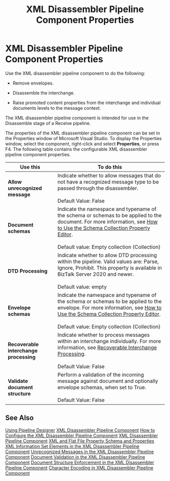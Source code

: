 ﻿---
title: XML Disassembler Pipeline Component Properties
TOCTitle: XML Disassembler Pipeline Component Properties
ms:assetid: bec76e08-3a06-43ff-b22f-3c71f00f7783
ms:mtpsurl: https://msdn.microsoft.com/library/Aa578415(v=BTS.80)
ms:contentKeyID: 51531004
ms.date: 01/14/2020
ms.custom: biztalk-2020
mtps_version: v=BTS.80
f1_keywords:
- Microsoft.BizTalk.Component.XmlDasmComp
---

# XML Disassembler Pipeline Component Properties 

Use the XML disassembler pipeline component to do the following:

  - Remove envelopes.

  - Disassemble the interchange.

  - Raise promoted content properties from the interchange and individual documents levels to the message context.

The XML disassembler pipeline component is intended for use in the Disassemble stage of a Receive pipeline.

The properties of the XML disassembler pipeline component can be set in the Properties window of Microsoft Visual Studio. To display the Properties window, select the component, right-click and select **Properties**, or press F4. The following table contains the configurable XML disassembler pipeline component properties.

<table>
<thead>
<tr class="header">
<th>Use this</th>
<th>To do this</th>
</tr>
</thead>
<tbody>
<tr class="odd">
<td><strong>Allow unrecognized message</strong></td>
<td>Indicate whether to allow messages that do not have a recognized message type to be passed through the disassembler.<br />
<br />
Default Value: False</td>
</tr>
<tr class="even">
<td><strong>Document schemas</strong></td>
<td>Indicate the namespace and typename of the schema or schemas to be applied to the document. For more information, see <a href="https://msdn.microsoft.com/library/aa559127(v=bts.80)">How to Use the Schema Collection Property Editor</a>.<br />
<br />
Default value: Empty collection (Collection)</td>
</tr>
<tr class="odd">
<td><strong>DTD Processing</strong></td>
<td>Indicate whether to allow DTD processing within the pipeline. Valid values are: Parse, Ignore, Prohibit. This property is available in BizTalk Server 2020 and newer.<br />
<br />
Default value: empty</td>
</tr>
<tr class="even">
<td><strong>Envelope schemas</strong></td>
<td>Indicate the namespace and typename of the schema or schemas to be applied to the envelope. For more information, see <a href="https://msdn.microsoft.com/library/aa559127(v=bts.80)">How to Use the Schema Collection Property Editor</a>.<br />
<br />
Default value: Empty collection (Collection)</td>
</tr>
<tr class="odd">
<td><strong>Recoverable interchange processing</strong></td>
<td>Indicate whether to process messages within an interchange individually. For more information, see <a href="https://msdn.microsoft.com/library/aa578714(v=bts.80)">Recoverable Interchange Processing</a>.<br />
<br />
Default Value: False</td>
</tr>
<tr class="even">
<td><strong>Validate document structure</strong></td>
<td>Perform a validation of the incoming message against document and optionally envelope schemas, when set to True.<br />
<br />
Default Value: False</td>
</tr>
</tbody>
</table>


## See Also

[Using Pipeline Designer](https://msdn.microsoft.com/library/aa578392\(v=bts.80\))  
[XML Disassembler Pipeline Component](https://msdn.microsoft.com/library/aa561814\(v=bts.80\))  
[How to Configure the XML Disassembler Pipeline Component](https://msdn.microsoft.com/library/aa577393\(v=bts.80\))  
[XML Disassembler Pipeline Component](https://msdn.microsoft.com/library/aa561814\(v=bts.80\))  
[XML and Flat File Property Schema and Properties](https://msdn.microsoft.com/library/aa559096\(v=bts.80\))  
[XML Information Set Elements in the XML Disassembler Pipeline Component](https://msdn.microsoft.com/library/aa548044\(v=bts.80\))  
[Unrecognized Messages in the XML Disassembler Pipeline Component](https://msdn.microsoft.com/library/aa560317\(v=bts.80\))  
[Document Validation in the XML Disassembler Pipeline Component](https://msdn.microsoft.com/library/aa562154\(v=bts.80\))  
[Document Structure Enforcement in the XML Disassembler Pipeline Component](https://msdn.microsoft.com/library/aa578016\(v=bts.80\))  
[Character Encoding in XML Disassembler Pipeline Component](https://msdn.microsoft.com/library/aa559602\(v=bts.80\))

